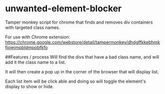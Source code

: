 # unwanted-element-blocker
Tamper monkey script for chrome that finds and removes div containers with targeted class names.

For use with Chrome extension: 
https://chrome.google.com/webstore/detail/tampermonkey/dhdgffkkebhmkfjojejmpbldmpobfkfo

##Features / process 
Will find the divs that have a bad class name, and will add it the class name to a list.

It will then create a pop up in the corner of the browser that will display list.

Each list item will be click able and doing so will toggle the element's display to show or hide. 
